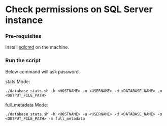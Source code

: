 # Check permissions on SQL Server instance

### Pre-requisites

Install [sqlcmd](https://learn.microsoft.com/en-us/sql/linux/sql-server-linux-setup-tools) on the machine.

### Run the script

Below command will ask password.

stats Mode:
```shell
./database_stats.sh -h <HOSTNAME> -u <USERNAME> -d <DATABASE_NAME> -o <OUTPUT_FILE_PATH>
```

full_metadata Mode:
```shell
./database_stats.sh -h <HOSTNAME> -u <USERNAME> -d <DATABASE_NAME> -o <OUTPUT_FILE_PATH> -m full_metadata
```
